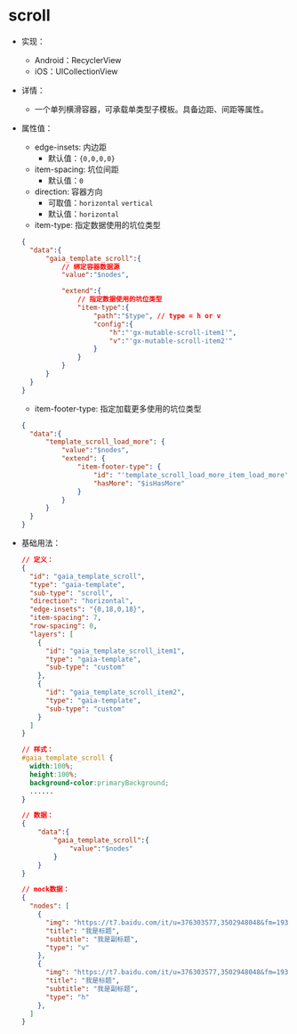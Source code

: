 # scroll

- 实现：
  - Android：RecyclerView
  - iOS：UICollectionView

- 详情：
  - 一个单列横滑容器，可承载单类型子模板。具备边距、间距等属性。

- 属性值：
  - edge-insets: 内边距
    - 默认值：`{0,0,0,0}`
  - item-spacing: 坑位间距
    - 默认值：`0`
  - direction: 容器方向
    - 可取值：`horizontal` `vertical`
    - 默认值：`horizontal`
  - item-type: 指定数据使用的坑位类型
  ```json
  {
    "data":{
        "gaia_template_scroll":{
            // 绑定容器数据源
            "value":"$nodes",

            "extend":{
                // 指定数据使用的坑位类型
                "item-type":{
                    "path":"$type", // type = h or v
                    "config":{
                        "h":"'gx-mutable-scroll-item1'",
                        "v":"'gx-mutable-scroll-item2'"
                    }
                }
            }
        }
    }
  }
  ```
  - item-footer-type: 指定加载更多使用的坑位类型
  ```json
  {
    "data":{
        "template_scroll_load_more": {
            "value":"$nodes",
            "extend": {
                "item-footer-type": {
                    "id": "'template_scroll_load_more_item_load_more'",
                    "hasMore": "$isHasMore"
                }
            }
        }
    }
  }
  ```

- 基础用法：
  ```json
  // 定义：
  {
    "id": "gaia_template_scroll",
    "type": "gaia-template",
    "sub-type": "scroll",
    "direction": "horizontal",
    "edge-insets": "{0,18,0,18}",
    "item-spacing": 7,
    "row-spacing": 0,
    "layers": [
      {
        "id": "gaia_template_scroll_item1",
        "type": "gaia-template",
        "sub-type": "custom"
      },
      {
        "id": "gaia_template_scroll_item2",
        "type": "gaia-template",
        "sub-type": "custom"
      }
    ]
  }

  ```
  ```css
  // 样式：
  #gaia_template_scroll {
    width:100%;
    height:100%;
    background-color:primaryBackground;
    ......
  }
  ```
  ```json
  // 数据：
  {
      "data":{
          "gaia_template_scroll":{
              "value":"$nodes"
          }
      }
  }

  ```
  ```json
  // mock数据：
  {
    "nodes": [
      {
        "img": "https://t7.baidu.com/it/u=376303577,3502948048&fm=193&f=GIF",
        "title": "我是标题",
        "subtitle": "我是副标题",
        "type": "v"
      },
      {
        "img": "https://t7.baidu.com/it/u=376303577,3502948048&fm=193&f=GIF",
        "title": "我是标题",
        "subtitle": "我是副标题",
        "type": "h"
      },
    ]
  }

  ```
